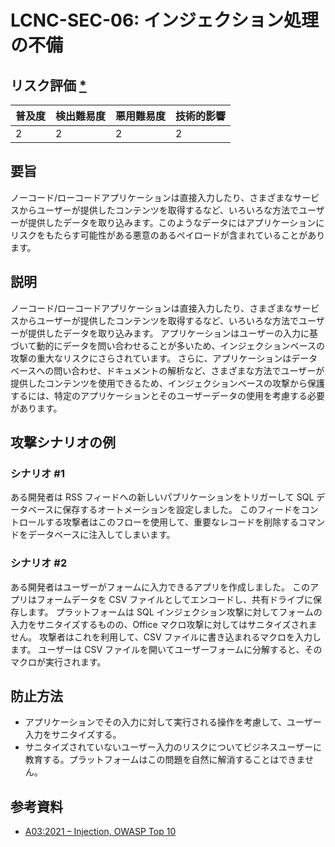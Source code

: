 # LCNC-SEC-06: インジェクション処理の不備

## リスク評価 [*](https://owasp.org/www-project-top-ten/2017/Note_About_Risks)

| 普及度 | 検出難易度 | 悪用難易度 | 技術的影響 |
| --- | --- | --- | --- |
| 2 | 2 | 2 | 2 |

## 要旨

ノーコード/ローコードアプリケーションは直接入力したり、さまざまなサービスからユーザーが提供したコンテンツを取得するなど、いろいろな方法でユーザーが提供したデータを取り込みます。このようなデータにはアプリケーションにリスクをもたらす可能性がある悪意のあるペイロードが含まれていることがあります。

## 説明

ノーコード/ローコードアプリケーションは直接入力したり、さまざまなサービスからユーザーが提供したコンテンツを取得するなど、いろいろな方法でユーザーが提供したデータを取り込みます。
アプリケーションはユーザーの入力に基づいて動的にデータを問い合わせることが多いため、インジェクションベースの攻撃の重大なリスクにさらされています。
さらに、アプリケーションはデータベースへの問い合わせ、ドキュメントの解析など、さまざまな方法でユーザーが提供したコンテンツを使用できるため、インジェクションベースの攻撃から保護するには、特定のアプリケーションとそのユーザーデータの使用を考慮する必要があります。

## 攻撃シナリオの例

### シナリオ #1

ある開発者は RSS フィードへの新しいパブリケーションをトリガーして SQL データベースに保存するオートメーションを設定しました。
このフィードをコントロールする攻撃者はこのフローを使用して、重要なレコードを削除するコマンドをデータベースに注入してしまいます。

### シナリオ #2

ある開発者はユーザーがフォームに入力できるアプリを作成しました。
このアプリはフォームデータを CSV ファイルとしてエンコードし、共有ドライブに保存します。
プラットフォームは SQL インジェクション攻撃に対してフォームの入力をサニタイズするものの、Office マクロ攻撃に対してはサニタイズされません。
攻撃者はこれを利用して、CSV ファイルに書き込まれるマクロを入力します。
ユーザーは CSV ファイルを開いてユーザーフォームに分解すると、そのマクロが実行されます。

## 防止方法

- アプリケーションでその入力に対して実行される操作を考慮して、ユーザー入力をサニタイズする。
- サニタイズされていないユーザー入力のリスクについてビジネスユーザーに教育する。プラットフォームはこの問題を自然に解消することはできません。

## 参考資料

- [A03:2021 – Injection, OWASP Top 10](https://owasp.org/Top10/A03_2021-Injection/)
